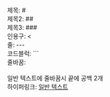 제목: #  
제목2: ##  
제목3: ###  
인용구: <  
줄: ---  
코드블럭: ```  
줄바꿈: <br/>  
일반 텍스트에 줄바꿈시 끝에 공백 2개  
하이퍼링크: [일반 텍스트](링크) 
